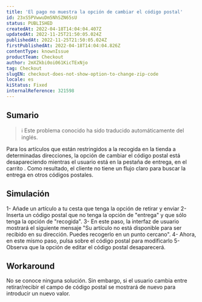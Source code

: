 ```yaml
---
title: 'El pago no muestra la opción de cambiar el código postal'
id: 23xS5PVwwuDm5NhSZN65sU
status: PUBLISHED
createdAt: 2022-04-18T14:04:04.407Z
updatedAt: 2022-11-25T21:50:05.024Z
publishedAt: 2022-11-25T21:50:05.024Z
firstPublishedAt: 2022-04-18T14:04:04.826Z
contentType: knownIssue
productTeam: Checkout
author: 2mXZkbi0oi061KicTExNjo
tag: Checkout
slugEN: checkout-does-not-show-option-to-change-zip-code
locale: es
kiStatus: Fixed
internalReference: 321598
---
```


## Sumario

>ℹ️ Este problema conocido ha sido traducido automáticamente del inglés.


Para los artículos que están restringidos a la recogida en la tienda a determinadas direcciones, la opción de cambiar el código postal está desapareciendo mientras el usuario está en la pestaña de entrega, en el carrito .
Como resultado, el cliente no tiene un flujo claro para buscar la entrega en otros códigos postales.



## Simulación



1- Añade un artículo a tu cesta que tenga la opción de retirar y enviar
2- Inserta un código postal que no tenga la opción de "entrega" y que sólo tenga la opción de "recogida".
3- En este paso, la interfaz de usuario mostrará el siguiente mensaje "Su artículo no está disponible para ser recibido en su dirección.
Puedes recogerlo en un punto cercano".
4- Ahora, en este mismo paso, pulsa sobre el código postal para modificarlo
5- Observa que la opción de editar el código postal desaparecerá.



## Workaround



No se conoce ninguna solución.
Sin embargo, si el usuario cambia entre retirar/recibir el campo de código postal se mostrará de nuevo para introducir un nuevo valor.

